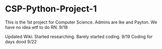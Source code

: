 # CSP-Python-Project-1
This is the 1st project for Computer Science.
Admins are Ike and Payton.
We have no idea wtf to do RN.
9/18

Updated Wiki.
Started researching.
Barely started coding.
9/19
Coding for days dood
9/22
